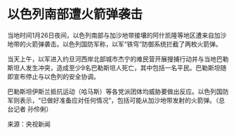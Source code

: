 # 以色列南部遭火箭弹袭击

当地时间1月26日夜间，以色列南部与加沙地带接壤的阿什凯隆等地区遭来自加沙地带的火箭弹袭击。以色列国防军称，以军“铁穹”防御系统拦截了两枚火箭弹。

当天上午，以军进入约旦河西岸北部城市杰宁的难民营开展搜捕行动并与当地巴勒斯坦人发生冲突，造成至少9名巴勒斯坦人死亡，其中包括一名平民。巴勒斯坦随即宣布停止与以色列的安全协调。

巴勒斯坦伊斯兰抵抗运动（哈马斯）等各党派团体均威胁要做出反应。以色列国防军则表示，“已做好准备应对任何情况”，包括可能从加沙地带发射的火箭弹。（总台记者
孙伶俐）

来源：央视新闻

